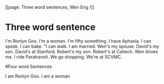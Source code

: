 [[page: Three word sentences, Wen Eng /]]

# Three word sentence

I'm Ronlyn Goo.
I'm a woman.
I'm fifty something.
I have Aphasia.
I can speak.
I can bake.
"I can walk.
I am married.
Wen's my spouse.
David's my son.
David's at Stanford.
Robert's my son.
Robert's at Caltech.
Wen drives me.
I ride Paratransit.
We go shopping.
We're at SCVMC.

#Four word Sentences

I am Ronlyn Goo.
I am a woman
